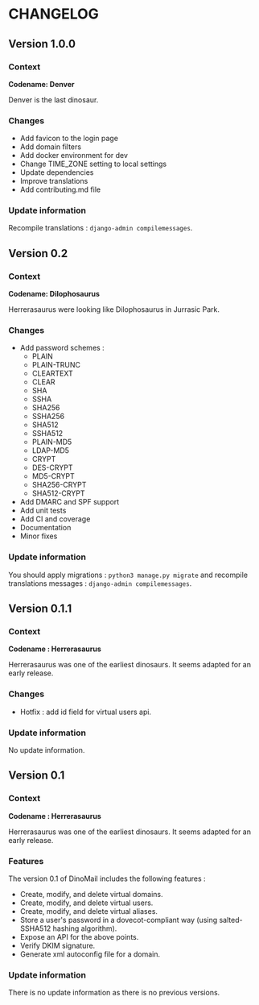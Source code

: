 # CHANGELOG

## Version 1.0.0
### Context
**Codename: Denver**

Denver is the last dinosaur.

### Changes

* Add favicon to the login page
* Add domain filters
* Add docker environment for dev
* Change TIME_ZONE setting to local settings
* Update dependencies
* Improve translations
* Add contributing.md file

### Update information
Recompile translations : `django-admin compilemessages`.

## Version 0.2
### Context
**Codename: Dilophosaurus**

Herrerasaurus were looking like Dilophosaurus in Jurrasic Park.

### Changes

* Add password schemes : 
    * PLAIN
    * PLAIN-TRUNC
    * CLEARTEXT
    * CLEAR
    * SHA
    * SSHA 
    * SHA256
    * SSHA256
    * SHA512
    * SSHA512
    * PLAIN-MD5
    * LDAP-MD5
    * CRYPT
    * DES-CRYPT
    * MD5-CRYPT
    * SHA256-CRYPT
    * SHA512-CRYPT
* Add DMARC and SPF support
* Add unit tests
* Add CI and coverage
* Documentation
* Minor fixes

### Update information
You should apply migrations : `python3 manage.py migrate` and recompile translations messages : `django-admin compilemessages`.

## Version 0.1.1
### Context
**Codename : Herrerasaurus**

Herrerasaurus was one of the earliest dinosaurs. It seems adapted for an early release.

### Changes

* Hotfix : add id field for virtual users api.

### Update information
No update information.

## Version 0.1
### Context
**Codename : Herrerasaurus**

Herrerasaurus was one of the earliest dinosaurs. It seems adapted for an early release.

### Features

The version 0.1 of DinoMail includes the following features :

* Create, modify, and delete virtual domains.
* Create, modify, and delete virtual users.
* Create, modify, and delete virtual aliases.
* Store a user's password in a dovecot-compliant way (using salted-SSHA512 hashing algorithm).
* Expose an API for the above points.
* Verify DKIM signature.
* Generate xml autoconfig file for a domain.

### Update information
There is no update information as there is no previous versions.